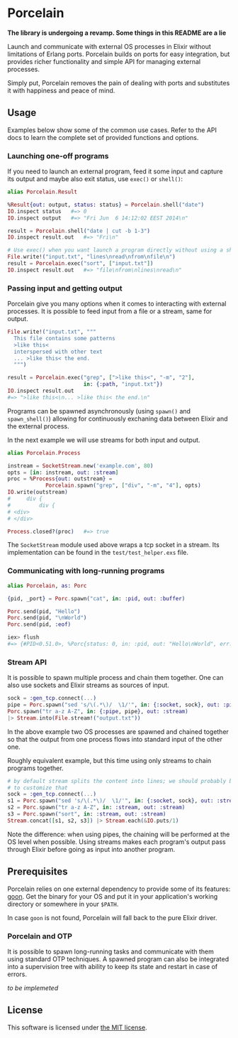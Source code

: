 Porcelain
=========

**The library is undergoing a revamp. Some things in this README are a lie**

Launch and communicate with external OS processes in Elixir without limitations
of Erlang ports. Porcelain builds on ports for easy integration, but provides
richer functionality and simple API for managing external processes.

Simply put, Porcelain removes the pain of dealing with ports and substitutes it
with happiness and peace of mind.


## Usage

Examples below show some of the common use cases. Refer to the API docs to
learn the complete set of provided functions and options.


### Launching one-off programs

If you need to launch an external program, feed it some input and capture its output and maybe also exit status, use `exec()` or `shell()`:

```elixir
alias Porcelain.Result

%Result{out: output, status: status} = Porcelain.shell("date")
IO.inspect status   #=> 0
IO.inspect output   #=> "Fri Jun  6 14:12:02 EEST 2014\n"

result = Porcelain.shell("date | cut -b 1-3")
IO.inspect result.out   #=> "Fri\n"

# Use exec() when you want launch a program directly without using a shell
File.write!("input.txt", "lines\nread\nfrom\nfile\n")
result = Porcelain.exec("sort", ["input.txt"])
IO.inspect result.out   #=> "file\nfrom\nlines\nread\n"
```


### Passing input and getting output

Porcelain give you many options when it comes to interacting with external
processes. It is possible to feed input from a file or a stream, same for
output.

```elixir
File.write!("input.txt", """
  This file contains some patterns
  >like this<
  interspersed with other text
  ... >like this< the end.
  """)

result = Porcelain.exec("grep", [">like this<", "-m", "2"],
                        in: {:path, "input.txt"})
IO.inspect result.out
#=> ">like this<\n... >like this< the end.\n"
```

Programs can be spawned asynchronously (using `spawn()` and `spawn_shell()`)
allowing for continuously exchaning data between Elixir and the external
process.

In the next example we will use streams for both input and output.

```elixir
alias Porcelain.Process

instream = SocketStream.new('example.com', 80)
opts = [in: instream, out: :stream]
proc = %Process{out: outstream} =
            Porcelain.spawn("grep", ["div", "-m", "4"], opts)
IO.write(outstream)
#     div {
#         div {
# <div>
# </div>

Process.closed?(proc)   #=> true
```

The `SocketStream` module used above wraps a tcp socket in a stream. Its
implementation can be found in the `test/test_helper.exs` file.


### Communicating with long-running programs

```elixir
alias Porcelain, as: Porc

{pid, _port} = Porc.spawn("cat", in: :pid, out: :buffer)

Porc.send(pid, "Hello")
Porc.send(pid, "\nWorld")
Porc.send(pid, :eof)

iex> flush
#=> {#PID<0.51.0>, %Porc{status: 0, in: :pid, out: "Hello\nWorld", err: nil}}
```

### Stream API

It is possible to spawn multiple process and chain them together. One can also
use sockets and Elixir streams as sources of input.

```elixir
sock = :gen_tcp.connect(...)
pipe = Porc.spawn("sed 's/\(.*\)/  \1/'", in: {:socket, sock}, out: :pipe)
Porc.spawn("tr a-z A-Z", in: {:pipe, pipe}, out: :stream)
|> Stream.into(File.stream!("output.txt"))
```

In the above example two OS processes are spawned and chained together so that
the output from one process flows into standard input of the other one.

Roughly equivalent example, but this time using only streams to chain programs
together.

```elixir
# by default stream splits the content into lines; we should probably be able
# to customize that
sock = :gen_tcp.connect(...)
s1 = Porc.spawn("sed 's/\(.*\)/  \1/'", in: {:socket, sock}, out: :stream)
s2 = Porc.spawn("tr a-z A-Z", in: :stream, out: :stream)
s3 = Porc.spawn("sort", in: :stream, out: :stream)
Stream.concat([s1, s2, s3]) |> Stream.each(&IO.puts/1)
```

Note the difference: when using pipes, the chaining will be performed at the
OS level when possible. Using streams makes each program's output pass through
Elixir before going as input into another program.


## Prerequisites

Porcelain relies on one external dependency to provide some of its features:
[goon](https://github.com/alco/goon). Get the binary for your OS and put it in
your application's working directory or somewhere in your `$PATH`.

In case `goon` is not found, Porcelain will fall back to the pure Elixir driver.


### Porcelain and OTP

It is possible to spawn long-running tasks and communicate with them using
standard OTP techniques. A spawned program can also be integrated into a
supervision tree with ability to keep its state and restart in case of errors.

*to be implemeted*


## License

This software is licensed under [the MIT license](LICENSE).
